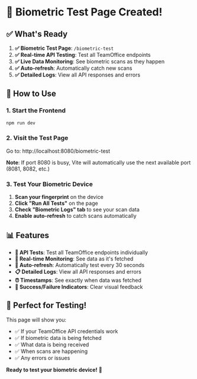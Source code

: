 # 🎯 **Biometric Test Page Created!**

## ✅ **What's Ready**

1. **✅ Biometric Test Page**: `/biometric-test`
2. **✅ Real-time API Testing**: Test all TeamOffice endpoints
3. **✅ Live Data Monitoring**: See biometric scans as they happen
4. **✅ Auto-refresh**: Automatically catch new scans
5. **✅ Detailed Logs**: View all API responses and errors

## 🚀 **How to Use**

### **1. Start the Frontend**
```bash
npm run dev
```

### **2. Visit the Test Page**
Go to: http://localhost:8080/biometric-test

**Note**: If port 8080 is busy, Vite will automatically use the next available port (8081, 8082, etc.)

### **3. Test Your Biometric Device**
1. **Scan your fingerprint** on the device
2. **Click "Run All Tests"** on the page
3. **Check "Biometric Logs" tab** to see your scan data
4. **Enable auto-refresh** to catch scans automatically

## 📊 **Features**

- **🔬 API Tests**: Test all TeamOffice endpoints individually
- **📱 Real-time Monitoring**: See data as it's fetched
- **🔄 Auto-refresh**: Automatically test every 30 seconds
- **📋 Detailed Logs**: View all API responses and errors
- **⏰ Timestamps**: See exactly when data was fetched
- **🎯 Success/Failure Indicators**: Clear visual feedback

## 🎉 **Perfect for Testing!**

This page will show you:
- ✅ If your TeamOffice API credentials work
- ✅ If biometric data is being fetched
- ✅ What data is being received
- ✅ When scans are happening
- ✅ Any errors or issues

**Ready to test your biometric device!** 🚀

